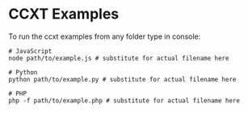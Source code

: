 # CCXT Examples

To run the ccxt examples from any folder type in console:

```shell
# JavaScript
node path/to/example.js # substitute for actual filename here
```

```shell
# Python
python path/to/example.py # substitute for actual filename here
```

```shell
# PHP
php -f path/to/example.php # substitute for actual filename here
```